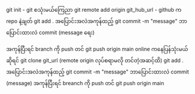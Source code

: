git init - git စသုံးမယ်ကြေညာ
git remote add origin git_hub_url - github က repo နဲ့ချတ်
git add .   အပြောင်းအလဲအကုန်ထည့်
git commit -m "message" ဘာပြောင်းထားလဲ commit (message ရေး)

အကုန်ပြီးရင် branch ကို push တင်
git push origin main
online ကနေပြန်သုံးမယ်ဆိုရင်
git clone git_url (remote origin လုပ်စရာမလို တင်တဲ့အဆင့်ထိ)
git add . အပြောင်းအလဲအကုန်ထည့်
git commit -m "message" ဘာပြောင်းထားလဲ commit (message)
အကုန်ပြီးရင် breanch ကို push တင်
git push origin main